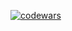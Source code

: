 [![codewars](https://www.codewars.com/users/xonfee/badges/small)](https://www.codewars.com/users/username)
